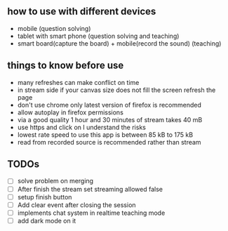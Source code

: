 ## how to use with different devices
<ul>
	<li>mobile (question solving)</li>
	<li>tablet with smart phone (question solving and teaching)</li>
	<li>smart board(capture the board) + mobile(record the sound) (teaching)</li>
</ul>

## things to know before use
<ul>
	<li>many refreshes can make conflict on time</li>
	<li>in stream side if your canvas size does not fill the screen refresh the page </li>
	<li>don't use chrome only latest version of firefox is recommended</li>
	<li>allow autoplay in firefox permissions</li>
	<li>via a good quality 1 hour and 30 minutes of stream takes 40 mB</li>
	<li>use https and click on I understand the risks</li>
	<li>lowest rate speed to use this app is between 85 kB to 175 kB</li>
	<li>read from recorded source is recommended rather than stream</li>
</ul>

## TODOs
- [ ] solve problem on merging
- [ ] After finish the stream set streaming allowed false
- [ ] setup finish button
- [ ] Add clear event after closing the session
- [ ] implements chat system in realtime teaching mode
- [ ] add dark mode on it
